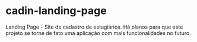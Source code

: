 # cadin-landing-page

Landing Page - Site de cadastro de estagiários. Há planos para que este projeto se torne de fato uma aplicação com mais funcionalidades no futuro.
